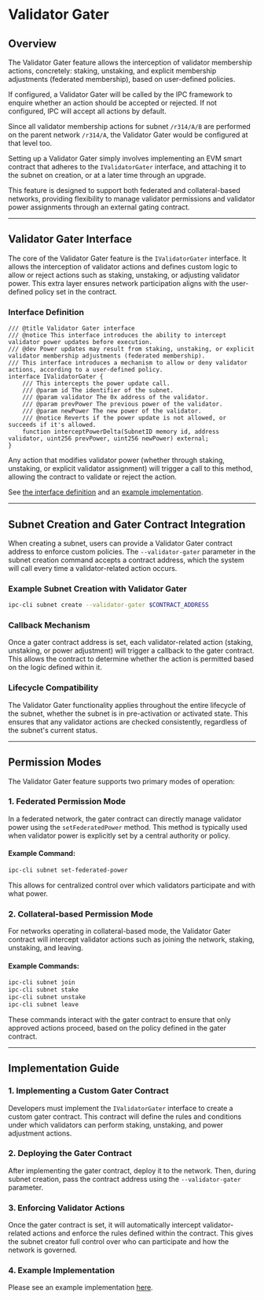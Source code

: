 # Validator Gater

## Overview

The Validator Gater feature allows the interception of validator membership actions, concretely: staking, unstaking, and explicit membership adjustments (federated membership), based on user-defined policies.

If configured, a Validator Gater will be called by the IPC framework to enquire whether an action should be accepted or rejected. If not configured, IPC will accept all actions by default.

Since all validator membership actions for subnet `/r314/A/B` are performed on the parent network `/r314/A`, the Validator Gater would be configured at that level too.

Setting up a Validator Gater simply involves implementing an EVM smart contract that adheres to the `IValidatorGater` interface, and attaching it to the subnet on creation, or at a later time through an upgrade.

This feature is designed to support both federated and collateral-based networks, providing flexibility to manage validator permissions and validator power assignments through an external gating contract.

---

## Validator Gater Interface

The core of the Validator Gater feature is the `IValidatorGater` interface. It allows the interception of validator actions and defines custom logic to allow or reject actions such as staking, unstaking, or adjusting validator power. This extra layer ensures network participation aligns with the user-defined policy set in the contract.

### Interface Definition

```solidity
/// @title Validator Gater interface
/// @notice This interface introduces the ability to intercept validator power updates before execution.
/// @dev Power updates may result from staking, unstaking, or explicit validator membership adjustments (federated membership).
/// This interface introduces a mechanism to allow or deny validator actions, according to a user-defined policy.
interface IValidatorGater {
    /// This intercepts the power update call.
    /// @param id The identifier of the subnet.
    /// @param validator The 0x address of the validator.
    /// @param prevPower The previous power of the validator.
    /// @param newPower The new power of the validator.
    /// @notice Reverts if the power update is not allowed, or succeeds if it's allowed.
    function interceptPowerDelta(SubnetID memory id, address validator, uint256 prevPower, uint256 newPower) external;
}
```

Any action that modifies validator power (whether through staking, unstaking, or explicit validator assignment) will trigger a call to this method, allowing the contract to validate or reject the action.

See [the interface definition](../../contracts/contracts/interfaces/IValidatorGater.sol) and an [example implementation](../../contracts/contracts/examples/SubnetValidatorGater.sol).

---

## Subnet Creation and Gater Contract Integration

When creating a subnet, users can provide a Validator Gater contract address to enforce custom policies. The `--validator-gater` parameter in the subnet creation command accepts a contract address, which the system will call every time a validator-related action occurs.

### Example Subnet Creation with Validator Gater

```bash
ipc-cli subnet create --validator-gater $CONTRACT_ADDRESS
```

### Callback Mechanism

Once a gater contract address is set, each validator-related action (staking, unstaking, or power adjustment) will trigger a callback to the gater contract. This allows the contract to determine whether the action is permitted based on the logic defined within it.

### Lifecycle Compatibility

The Validator Gater functionality applies throughout the entire lifecycle of the subnet, whether the subnet is in pre-activation or activated state. This ensures that any validator actions are checked consistently, regardless of the subnet's current status.

---

## Permission Modes

The Validator Gater feature supports two primary modes of operation:

### 1. Federated Permission Mode

In a federated network, the gater contract can directly manage validator power using the `setFederatedPower` method. This method is typically used when validator power is explicitly set by a central authority or policy.

#### Example Command:

```bash
ipc-cli subnet set-federated-power
```

This allows for centralized control over which validators participate and with what power.

### 2. Collateral-based Permission Mode

For networks operating in collateral-based mode, the Validator Gater contract will intercept validator actions such as joining the network, staking, unstaking, and leaving.

#### Example Commands:

```bash
ipc-cli subnet join
ipc-cli subnet stake
ipc-cli subnet unstake
ipc-cli subnet leave
```

These commands interact with the gater contract to ensure that only approved actions proceed, based on the policy defined in the gater contract.

---

## Implementation Guide

### 1. Implementing a Custom Gater Contract

Developers must implement the `IValidatorGater` interface to create a custom gater contract. This contract will define the rules and conditions under which validators can perform staking, unstaking, and power adjustment actions.

### 2. Deploying the Gater Contract

After implementing the gater contract, deploy it to the network. Then, during subnet creation, pass the contract address using the `--validator-gater` parameter.

### 3. Enforcing Validator Actions

Once the gater contract is set, it will automatically intercept validator-related actions and enforce the rules defined within the contract. This gives the subnet creator full control over who can participate and how the network is governed.

### 4. Example Implementation

Please see an example implementation [here]().
